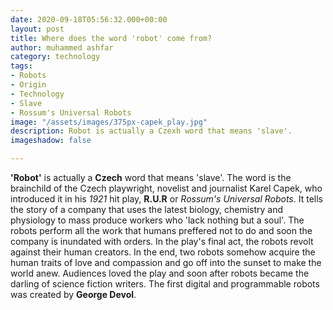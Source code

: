 ```yaml
---
date: 2020-09-18T05:56:32.000+00:00
layout: post
title: Where does the word 'robot' come from?
author: muhammed ashfar
category: technology
tags:
- Robots
- Origin
- Technology
- Slave
- Rossum's Universal Robots
image: "/assets/images/375px-capek_play.jpg"
description: Robot is actually a Czexh word that means 'slave'.
imageshadow: false

---
```

**'Robot'** is actually a **Czech** word that means 'slave'. The word is the brainchild of the Czech playwright, novelist and journalist Karel Capek, who introduced it in his *1921* hit play, **R.U.R** or *Rossum's Universal Robots*.
It tells the story of a company that uses the latest biology, chemistry and physiology to mass produce workers who 'lack nothing but a soul'. The robots perform all the work that humans preffered not to do and soon the company is inundated with orders.
In the play's final act, the robots revolt against their human creators. In the end, two robots somehow acquire the human traits of love and compassion and go off into the sunset to make the world anew.
Audiences loved the play and soon after robots became the darling of science fiction writers. The first digital and programmable robots was created by **George Devol**.